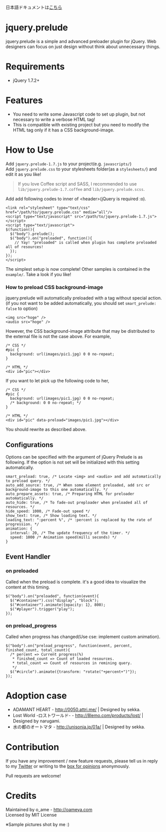 日本語ドキュメントは[こちら](https://github.com/oame/jquery.prelude/blob/master/README.ja.md)

# jquery.prelude

jquery.prelude is a simple and advanced preloader plugin for jQuery.
Web designers can focus on just design without think about unnecessary things.

# Requirements

* jQuery 1.7.2+

# Features

* You need to write some Javascript code to set up plugin, but not necessary to write a verbose HTML tag!
* This is compatible with existing project but you need to modify the HTML tag only if it has a CSS background-image.

# How to Use

Add `jquery.prelude-1.7.js` to your project(e.g. `javascripts/`)  
Add `jquery.prelude.css` to your stylesheets folder(as a `stylesheets/`) and edit it as you like!  

> If you love Coffee script and SASS, I recommended to use `lib/jquery.prelude-1.7.coffee` and `lib/jquery.prelude.scss`.

Add add following codes to inner of &lt;header&gt;(jQuery is required :o).

	<link rel="stylesheet" type="text/css" href="/path/to/jquery.prelude.css" media="all"/>
	<script type="text/javascript" src="/path/to/jquery.prelude-1.7.js"></script>
	<script type="text/javascript">
	$(function(){
	  $("body").prelude();
	  $("body").on("preloaded", function(){
	    // Yay! "preloaded" is called when plugin has complete preloaded all of resources!
	  });
	});
	</script>

The simplest setup is now complete!
Other samples is contained in the `example/`. Take a look if you like!

### How to preload CSS background-image

jquery.prelude will automatically preloaded with a tag without special action.
(if you not want to be added automatically, you should set `smart_prelude: false` to option)

	<img src="hoge" />
	<audio src="hoge" />

However, the CSS background-image attribute that may be distributed to the external file is not the case above. For example,

	/* CSS */
	#pic {
	  background: url(images/pic1.jpg) 0 0 no-repeat;
	}
	
	/* HTML */
	<div id="pic"></div>

If you want to let pick up the following code to her,

	/* CSS */
	#pic {
	  background: url(images/pic1.jpg) 0 0 no-repeat;
	  /* background: 0 0 no-repeat; */
	}
	
	/* HTML */
	<div id="pic" data-preload="images/pic1.jpg"></div>

You should rewrite as described above.

## Configurations

Options can be specified with the argument of jQuery Prelude is as following.
If the option is not set will be initialized with this setting automatically.
    
    smart_preload: true, /* Locate <img> and <audio> and add automatically to preload query. */
    auto_add_source: true, /* When some element preloaded, add src or background-image to this one automatically. */
    auto_prepare_assets: true, /* Preparing HTML for preloader automatically. */
    auto_hide: true, /* To fade-out preploader when preloaded all of resources. */
    hide_speed: 1000, /* Fade-out speed */
    show_text: true, /* Show loading text. */
    loading_text: ":percent %", /* :percent is replaced by the rate of progression. */
    animation: {
      interval: 20, /* The update frequency of the timer. */
      speed: 1000 /* Animation speed(milli seconds) */
    }

## Event Handler

### on preloaded

Called when the preload is complete. it's a good idea to visualize the content at this timing.

	$("body").on("preloaded", function(event){
      $("#container").css("display", "block");
      $("#container").animate({opacity: 1}, 800);
      $("#player").trigger("play");
    });

### on preload_progress

Called when progress has changed(Use cse: implement custom animation).

	$("body").on("preload_progress", function(event, percent, finished_count, total_count){
	  /* percent => Current progress(%)
	   * finished_count => Count of loaded resources.
	   * total_count => Count of resources in remining query.
	   */
	  $("#circle").animate({transform: "rotate("+percent+")"});
	});

# Adoption case

* ADAMANT HEART - <http://0050.attri.me/> | Designed by sekka.
* Lost World -ロストワールド- - http://8lemo.com/products/lost/ | Designed by narugami.
* 水の都のオートマタ - <http://unisonia.jp/01a/> | Designed by sekka.

# Contribution

If you have any improvement / new feature requests, please tell us in reply to my [Twitter](http://twitter.com/o_ame) or writing to the [box for opinions](http://tracht.ameapp.com/w/5) anonymously.

Pull requests are welcome!

# Credits

Maintained by o_ame - <http://oameya.com>  
Licensed by MIT License

※Sample pictures shot by me :)